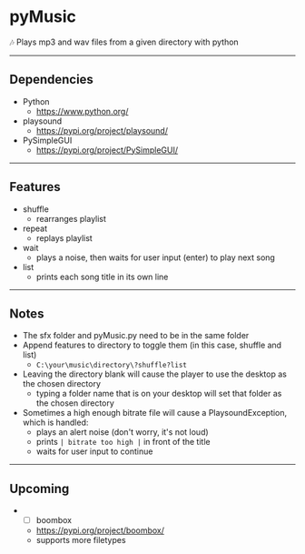 # pyMusic  
🎶 Plays mp3 and wav files from a given directory with python  
____________
Dependencies  
---------------
* Python  
  * https://www.python.org/  
* playsound  
  * https://pypi.org/project/playsound/  
* PySimpleGUI  
  * https://pypi.org/project/PySimpleGUI/  
____________
Features  
---------------
* shuffle  
  * rearranges playlist  
* repeat  
  * replays playlist  
* wait  
  * plays a noise, then waits for user input (enter) to play next song  
* list  
  * prints each song title in its own line  
____________
Notes  
---------------
* The sfx folder and pyMusic.py need to be in the same folder  
* Append features to directory to toggle them (in this case, shuffle and list)  
  * `C:\your\music\directory\?shuffle?list`  
* Leaving the directory blank will cause the player to use the desktop as the chosen directory  
  * typing a folder name that is on your desktop will set that folder as the chosen directory  
* Sometimes a high enough bitrate file will cause a PlaysoundException, which is handled:  
  * plays an alert noise (don't worry, it's not loud)  
  * prints ` | bitrate too high | ` in front of the title  
  * waits for user input to continue  
____________
Upcoming
---------------  
  * - [ ] boombox
    * https://pypi.org/project/boombox/
    * supports more filetypes  

